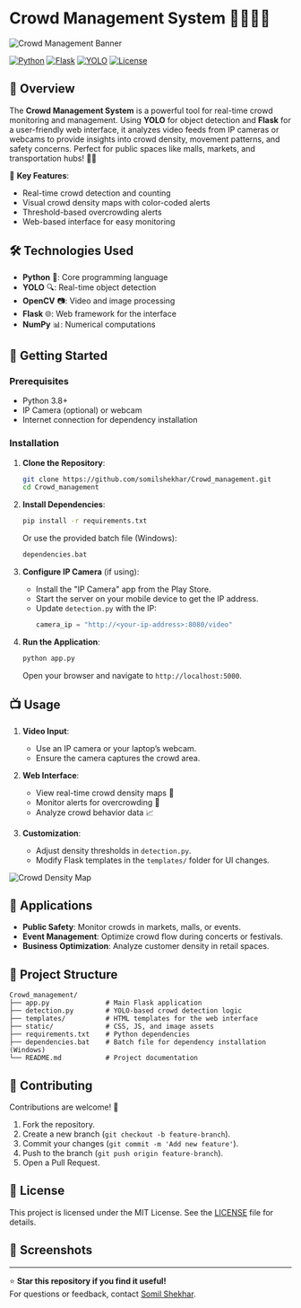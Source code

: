 # Crowd Management System 🚶‍♂️🚶‍♀️

![Crowd Management Banner](https://via.placeholder.com/1200x300.png?text=Crowd+Management+System) <!-- Replace with actual banner image -->

[![Python](https://img.shields.io/badge/Python-3.8%2B-blue)](https://www.python.org/)
[![Flask](https://img.shields.io/badge/Flask-2.0%2B-brightgreen)](https://flask.palletsprojects.com/)
[![YOLO](https://img.shields.io/badge/YOLO-Object%20Detection-orange)](https://pjreddie.com/darknet/yolo/)
[![License](https://img.shields.io/badge/License-MIT-yellow)](LICENSE)

## 📖 Overview

The **Crowd Management System** is a powerful tool for real-time crowd monitoring and management. Using **YOLO** for object detection and **Flask** for a user-friendly web interface, it analyzes video feeds from IP cameras or webcams to provide insights into crowd density, movement patterns, and safety concerns. Perfect for public spaces like malls, markets, and transportation hubs! 🏬🚉

🌟 **Key Features**:
- Real-time crowd detection and counting
- Visual crowd density maps with color-coded alerts
- Threshold-based overcrowding alerts
- Web-based interface for easy monitoring

## 🛠️ Technologies Used

- **Python** 🐍: Core programming language
- **YOLO** 🔍: Real-time object detection
- **OpenCV** 📷: Video and image processing
- **Flask** 🌐: Web framework for the interface
- **NumPy** 📊: Numerical computations

## 🚀 Getting Started

### Prerequisites
- Python 3.8+
- IP Camera (optional) or webcam
- Internet connection for dependency installation

### Installation

1. **Clone the Repository**:
   ```bash
   git clone https://github.com/somilshekhar/Crowd_management.git
   cd Crowd_management
   ```

2. **Install Dependencies**:
   ```bash
   pip install -r requirements.txt
   ```
   Or use the provided batch file (Windows):
   ```bash
   dependencies.bat
   ```

3. **Configure IP Camera** (if using):
   - Install the "IP Camera" app from the Play Store.
   - Start the server on your mobile device to get the IP address.
   - Update `detection.py` with the IP:
     ```python
     camera_ip = "http://<your-ip-address>:8080/video"
     ```

4. **Run the Application**:
   ```bash
   python app.py
   ```
   Open your browser and navigate to `http://localhost:5000`.

## 📺 Usage

1. **Video Input**:
   - Use an IP camera or your laptop’s webcam.
   - Ensure the camera captures the crowd area.

2. **Web Interface**:
   - View real-time crowd density maps 🌈
   - Monitor alerts for overcrowding 🚨
   - Analyze crowd behavior data 📈

3. **Customization**:
   - Adjust density thresholds in `detection.py`.
   - Modify Flask templates in the `templates/` folder for UI changes.

![Crowd Density Map](https://via.placeholder.com/600x400.png?text=Crowd+Density+Map+Example) <!-- Replace with actual screenshot -->

## 🎯 Applications

- **Public Safety**: Monitor crowds in markets, malls, or events.
- **Event Management**: Optimize crowd flow during concerts or festivals.
- **Business Optimization**: Analyze customer density in retail spaces.

## 📂 Project Structure

```plaintext
Crowd_management/
├── app.py              # Main Flask application
├── detection.py        # YOLO-based crowd detection logic
├── templates/          # HTML templates for the web interface
├── static/             # CSS, JS, and image assets
├── requirements.txt    # Python dependencies
├── dependencies.bat    # Batch file for dependency installation (Windows)
└── README.md           # Project documentation
```

## 🤝 Contributing

Contributions are welcome! 🙌
1. Fork the repository.
2. Create a new branch (`git checkout -b feature-branch`).
3. Commit your changes (`git commit -m 'Add new feature'`).
4. Push to the branch (`git push origin feature-branch`).
5. Open a Pull Request.

## 📜 License

This project is licensed under the MIT License. See the [LICENSE](LICENSE) file for details.

## 📸 Screenshots



---

⭐ **Star this repository if you find it useful!**  
For questions or feedback, contact [Somil Shekhar](https://github.com/somilshekhar).
